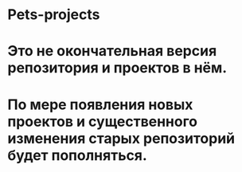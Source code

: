 # Pets-projects

# Это не окончательная версия репозитория и проектов в нём.
# По мере появления новых проектов и существенного изменения старых репозиторий будет пополняться.
